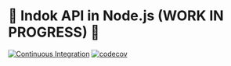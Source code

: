 # 🚧 Indok API in Node.js (WORK IN PROGRESS) 🚧

[![Continuous Integration](https://github.com/rubberdok/indok-api/actions/workflows/continuous-integration.yml/badge.svg)](https://github.com/rubberdok/indok-api/actions/workflows/continuous-integration.yml)
[![codecov](https://codecov.io/gh/rubberdok/indok-api/graph/badge.svg?token=JzuL1k88d5)](https://codecov.io/gh/rubberdok/indok-api)
